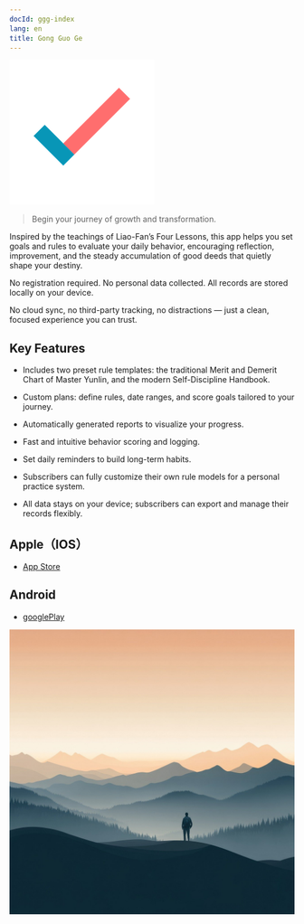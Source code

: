 ```yaml
---
docId: ggg-index
lang: en
title: Gong Guo Ge
---
```


![icon](assets/icon.png)

> Begin your journey of growth and transformation.

Inspired by the teachings of Liao-Fan’s Four Lessons, this app helps you set goals and rules to evaluate your daily behavior, encouraging reflection, improvement, and the steady accumulation of good deeds that quietly shape your destiny.

No registration required. No personal data collected. All records are stored locally on your device.

No cloud sync, no third-party tracking, no distractions — just a clean, focused experience you can trust.

## Key Features

- Includes two preset rule templates: the traditional Merit and Demerit Chart of Master Yunlin, and the modern Self-Discipline Handbook.

- Custom plans: define rules, date ranges, and score goals tailored to your journey.

- Automatically generated reports to visualize your progress.

- Fast and intuitive behavior scoring and logging.

- Set daily reminders to build long-term habits.

- Subscribers can fully customize their own rule models for a personal practice system.

- All data stays on your device; subscribers can export and manage their records flexibly.

## Apple（IOS）

- [App Store](https://apps.apple.com/app/id6736358985)

## Android

- [googlePlay](https://play.google.com/store/apps/details?id=me.suhe.ggg)

![og](assets/og.jpg)